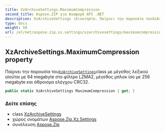 ```yaml
---
title: XzArchiveSettings.MaximumCompression
second_title: Aspose.ZIP για Αναφορά API .NET
description: XzArchiveSettings ιδιοκτησία. Παίρνει την παρουσία τουXzArchiveSettingsclass με μέγεθος λεξικού ισούται με 64 megabyte στο φίλτρο LZMA2 μέγεθος μπλοκ ίσο με 256 megabyte και άθροισμα ελέγχου CRC32.
type: docs
weight: 50
url: /el/net/aspose.zip.xz.settings/xzarchivesettings/maximumcompression/
---
```

## XzArchiveSettings.MaximumCompression property

Παίρνει την παρουσία του[`XzArchiveSettings`](../)class με μέγεθος λεξικού ισούται με 64 megabyte στο φίλτρο LZMA2, μέγεθος μπλοκ ίσο με 256 megabyte και άθροισμα ελέγχου CRC32.

```csharp
public static XzArchiveSettings MaximumCompression { get; }
```

### Δείτε επίσης

* class [XzArchiveSettings](../)
* χώρος ονομάτων [Aspose.Zip.Xz.Settings](../../xzarchivesettings/)
* συνέλευση [Aspose.Zip](../../../)


